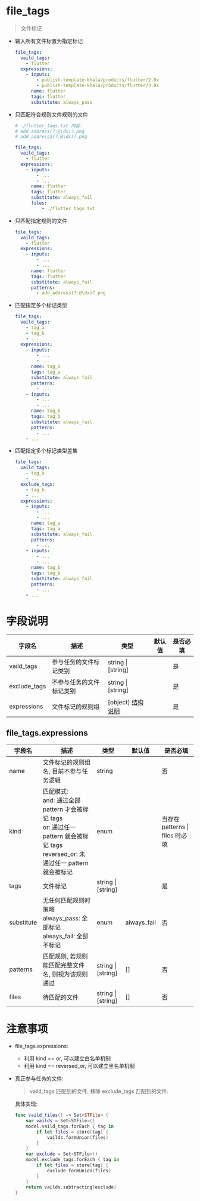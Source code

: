 # file_tags

> 文件标记

- 输入所有文件标置为指定标记

  ``` yaml
  file_tags:
    vaild_tags: 
      - flutter
    expressions:
      - inputs:
          - publish-template-khala/products/flutter/2.0x
          - publish-template-khala/products/flutter/3.0x
        name: flutter
        tags: flutter
        substitute: always_pass
  ```

- 只匹配符合规则文件规则的文件

  ``` yaml
  # ./flutter_tags.txt 内容:
  # add_address(?:@\dx)?.png
  # add_address2(?:@\dx)?.png

  file_tags:
    vaild_tags: 
      - flutter
    expressions:
      - inputs:
          - ...
          - ...
        name: flutter
        tags: flutter
        substitute: always_fail
        files:
            - ./flutter_tags.txt
  ```

- 只匹配指定规则的文件

  ``` yaml
  file_tags:
    vaild_tags: 
      - flutter
    expressions:
      - inputs:
          - ...
          - ...
        name: flutter
        tags: flutter
        substitute: always_fail
        patterns:
          - add_address(?:@\dx)?.png
  ```

- 匹配指定多个标记类型

  ``` yaml
  file_tags:
    vaild_tags: 
      - tag_a
      - tag_b
      - ...
    expressions:
      - inputs:
          - ...
          - ...
        name: tag_a
        tags: tag_a
        substitute: always_fail
        patterns:
          - ...
      - inputs:
          - ...
          - ...
        name: tag_b
        tags: tag_b
        substitute: always_fail
        patterns:
          - ...
      - ...
  ```

- 匹配指定多个标记类型差集

  ``` yaml
  file_tags:
    vaild_tags: 
      - tag_a
      - ...
    exclude_tags:
      - tag_b
      - ...
    expressions:
      - inputs:
          - ...
          - ...
        name: tag_a
        tags: tag_a
        substitute: always_fail
        patterns:
          - ...
      - inputs:
          - ...
          - ...
        name: tag_b
        tags: tag_b
        substitute: always_fail
        patterns:
          - ...
      - ...
  ```

# 字段说明

| 字段名       | 描述                     | 类型               | 默认值 | 是否必填 |
| ------------ | ------------------------ | ------------------ | ------ | -------- |
| vaild_tags   | 参与任务的文件标记类别   | string \| [string] | | 是 |
| exclude_tags | 不参与任务的文件标记类别 | string \| [string] | | 是 |
| expressions  | 文件标记的规则组        | [object] [结构说明](#filetagsexpressions)           | | 是 |

## file_tags.expressions

| 字段名       | 描述                     | 类型               | 默认值 | 是否必填 |
| ------------ | ------------------------ | ------------------ | ------ | -------- |
| name  | 文件标记的规则组名, 目前不参与任务逻辑 | string           | | 否 |
| kind  | 匹配模式: <br />and: 通过全部 pattern 才会被标记 tags<br />or: 通过任一 pattern 就会被标记 tags<br/>reversed_or: 未通过任一 pattern 就会被标记 | enum | | 当存在 patterns \| files 时必填 |
| tags | 文件标记 | string \|[string] | | 是 |
| substitute | 无任何匹配规则时策略<br />always_pass: 全部标记<br />always_fail: 全部不标记 | enum | always_fail | 否 |
| patterns | 匹配规则, 若规则能匹配完整文件名, 则视为该规则通过 | string \|[string] | [] | 否 |
| files | 待匹配的文件 | string \|[string] | [] | 否 |

# 注意事项

- file_tags.expressions:

  - 利用 kind == or, 可以建立白名单机制
  - 利用 kind == reversed_or, 可以建立黑名单机制

- 真正参与任务的文件: 

    > vaild_tags 匹配到的文件, 移除 exclude_tags 匹配到的文件.
    
    具体实现:

    ```swift
    func vaild_files() -> Set<STFile> {
        var vailds = Set<STFile>()
        model.vaild_tags.forEach { tag in
            if let files = store[tag] {
                vailds.formUnion(files)
            }
        }
        var exclude = Set<STFile>()
        model.exclude_tags.forEach { tag in
            if let files = store[tag] {
                exclude.formUnion(files)
            }
        }
        return vailds.subtracting(exclude)
    }
    ```

